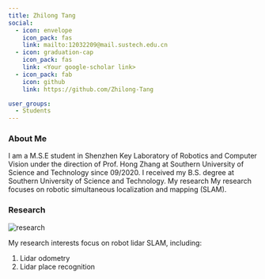 ```yaml
---
title: Zhilong Tang
social:
  - icon: envelope 
    icon_pack: fas
    link: mailto:12032209@mail.sustech.edu.cn
  - icon: graduation-cap 
    icon_pack: fas
    link: <Your google-scholar link>
  - icon_pack: fab
    icon: github
    link: https://github.com/Zhilong-Tang

user_groups:
  - Students
---
```

### About Me
I am a M.S.E student in Shenzhen Key Laboratory of Robotics and Computer Vision under the direction of Prof. Hong Zhang at Southern University of Science and Technology since 09/2020. I received my B.S. degree at Southern University of Science and Technology. My research My research focuses on robotic simultaneous localization and mapping (SLAM). 

### Research
![research](authors_research/zhilong_tang.jpg "Research Introduction (From Uy, M. A., & Lee, G. H. (2018). Pointnetvlad: Deep point cloud based retrieval for large-scale place recognition. In Proceedings of the IEEE conference on computer vision and pattern recognition (pp. 4470-4479).)")

My research interests focus on robot lidar SLAM, including:
1. Lidar odometry 
2. Lidar place recognition





